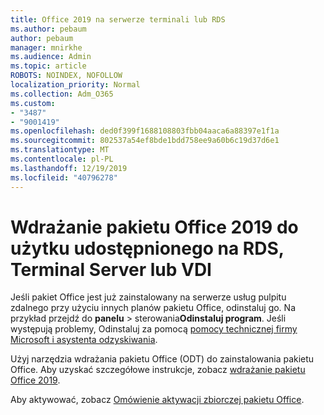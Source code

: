 ```yaml
---
title: Office 2019 na serwerze terminali lub RDS
ms.author: pebaum
author: pebaum
manager: mnirkhe
ms.audience: Admin
ms.topic: article
ROBOTS: NOINDEX, NOFOLLOW
localization_priority: Normal
ms.collection: Adm_O365
ms.custom:
- "3487"
- "9001419"
ms.openlocfilehash: ded0f399f1688108803fbb04aaca6a88397e1f1a
ms.sourcegitcommit: 802537a54ef8bde1bdd758ee9a60b6c19d37d6e1
ms.translationtype: MT
ms.contentlocale: pl-PL
ms.lasthandoff: 12/19/2019
ms.locfileid: "40796278"
---
```

# <a name="deploying-office-2019-for-shared-use-on-rds-terminal-server-or-vdi"></a>Wdrażanie pakietu Office 2019 do użytku udostępnionego na RDS, Terminal Server lub VDI

Jeśli pakiet Office jest już zainstalowany na serwerze usług pulpitu zdalnego przy użyciu innych planów pakietu Office, odinstaluj go. Na przykład przejdź do **panelu** > sterowania**Odinstaluj program**. Jeśli występują problemy, Odinstaluj za pomocą [pomocy technicznej firmy Microsoft i asystenta odzyskiwania](https://aka.ms/SARA-OfficeUninstall-Alchemy). 

Użyj narzędzia wdrażania pakietu Office (ODT) do zainstalowania pakietu Office. Aby uzyskać szczegółowe instrukcje, zobacz [wdrażanie pakietu Office 2019](https://docs.microsoft.com/deployoffice/office2019/deploy).

Aby aktywować, zobacz [Omówienie aktywacji zbiorczej pakietu Office](https://docs.microsoft.com/deployoffice/vlactivation/plan-volume-activation-of-office).